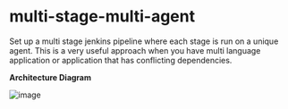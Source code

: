 # multi-stage-multi-agent
Set up a multi stage jenkins pipeline where each stage is run on a unique agent. This is a very useful approach when you have multi language application or application that has conflicting dependencies.

**Architecture Diagram**

![image](https://github.com/user-attachments/assets/11a7de3a-6963-42f0-8a18-cfc9b1b520ff)

